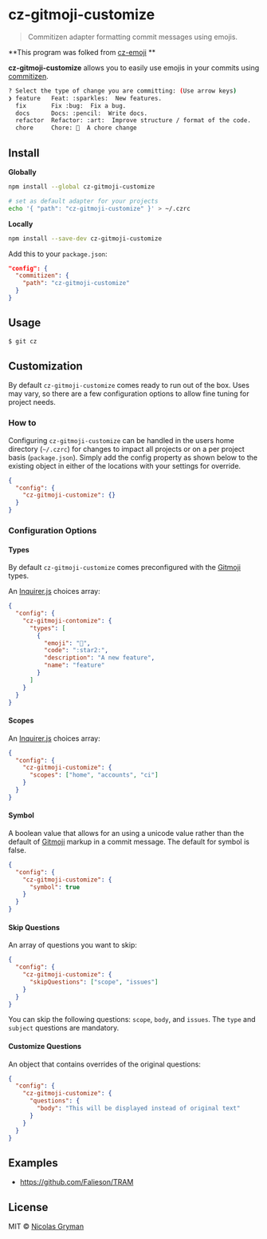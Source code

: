 # cz-gitmoji-customize

> Commitizen adapter formatting commit messages using emojis. 

**This program was folked from [cz-emoji](https://github.com/ngryman/cz-emoji) ** 

**cz-gitmoji-customize** allows you to easily use emojis in your commits using [commitizen].

```sh
? Select the type of change you are committing: (Use arrow keys)
❯ feature   Feat: :sparkles:  New features.
  fix       Fix :bug:  Fix a bug.
  docs      Docs: :pencil:  Write docs.
  refactor  Refactor: :art:  Improve structure / format of the code.
  chore     Chore: 🔩  A chore change
```

## Install

**Globally**

```bash
npm install --global cz-gitmoji-customize

# set as default adapter for your projects
echo '{ "path": "cz-gitmoji-customize" }' > ~/.czrc
```

**Locally**

```bash
npm install --save-dev cz-gitmoji-customize
```

Add this to your `package.json`:

```json
"config": {
  "commitizen": {
    "path": "cz-gitmoji-customize"
  }
}
```

## Usage

```sh
$ git cz
```

## Customization

By default `cz-gitmoji-customize` comes ready to run out of the box. Uses may vary, so there are a few configuration options to allow fine tuning for project needs.

### How to

Configuring `cz-gitmoji-customize` can be handled in the users home directory (`~/.czrc`) for changes to impact all projects or on a per project basis (`package.json`). Simply add the config property as shown below to the existing object in either of the locations with your settings for override.

```json
{
  "config": {
    "cz-gitmoji-customize": {}
  }
}
```

### Configuration Options

#### Types

By default `cz-gitmoji-customize` comes preconfigured with the [Gitmoji](https://gitmoji.carloscuesta.me/) types.

An [Inquirer.js] choices array:

```json
{
  "config": {
    "cz-gitmoji-contomize": {
      "types": [
        {
          "emoji": "🌟",
          "code": ":star2:",
          "description": "A new feature",
          "name": "feature"
        }
      ]
    }
  }
}
```

#### Scopes

An [Inquirer.js] choices array:

```json
{
  "config": {
    "cz-gitmoji-customize": {
      "scopes": ["home", "accounts", "ci"]
    }
  }
}
```

#### Symbol

A boolean value that allows for an using a unicode value rather than the default of [Gitmoji](https://gitmoji.carloscuesta.me/) markup in a commit message. The default for symbol is false.

```json
{
  "config": {
    "cz-gitmoji-customize": {
      "symbol": true
    }
  }
}
```

#### Skip Questions

An array of questions you want to skip:

```json
{
  "config": {
    "cz-gitmoji-customize": {
      "skipQuestions": ["scope", "issues"]
    }
  }
}
```

You can skip the following questions: `scope`, `body`, and `issues`. The `type` and `subject` questions are mandatory.


#### Customize Questions

An object that contains overrides of the original questions:

```json
{
  "config": {
    "cz-gitmoji-customize": {
      "questions": {
        "body": "This will be displayed instead of original text"
      }
    }
  }
}
```

## Examples

- https://github.com/Falieson/TRAM

## License

MIT © [Nicolas Gryman](http://ngryman.sh)

[commitizen]: https://github.com/commitizen/cz-cli
[inquirer.js]: https://github.com/SBoudrias/Inquirer.js/
[cz-emoji]: https://github.com/ngryman/cz-emoji
